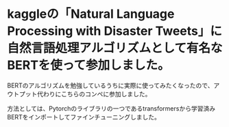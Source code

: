 # kaggleの「Natural Language Processing with Disaster Tweets」に自然言語処理アルゴリズムとして有名なBERTを使って参加しました。

BERTのアルゴリズムを勉強しているうちに実際に使ってみたくなったので、アウトプット代わりにこちらのコンペに参加しました。

方法としては、Pytorchのライブラリの一つであるtransformersから学習済みBERTをインポートしてファインチューニングしました。
